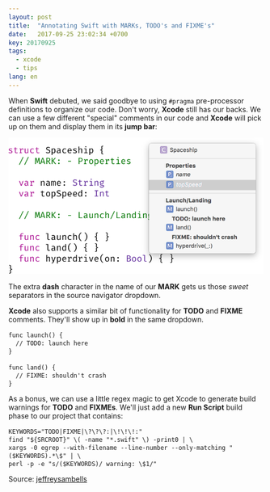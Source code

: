 ```yaml
---
layout: post
title:  "Annotating Swift with MARKs, TODO's and FIXME's"
date:   2017-09-25 23:02:34 +0700
key: 20170925
tags:
  - xcode
  - tips
lang: en
---
```


When **Swift** debuted, we said goodbye to using `#pragma` pre-processor definitions to organize our code. Don't worry, **Xcode** still has our backs. We can use a few different "special" comments in our code and **Xcode** will pick up on them and display them in its **jump bar**:

![](/assets/images/annotating-swift-with-marks-todos-and-fixmes.png)

The extra **dash** character in the name of our **MARK** gets us those *sweet* separators in the source navigator dropdown. 

**Xcode** also supports a similar bit of functionality for **TODO** and **FIXME** comments. They'll show up in **bold** in the same dropdown.

```
func launch() {
  // TODO: launch here
}

func land() {
  // FIXME: shouldn't crash
}

```

As a bonus, we can use a little regex magic to get Xcode to generate build warnings for **TODO** and **FIXMEs**. We'll just add a new **Run Script** build phase to our project that contains:

```
KEYWORDS="TODO|FIXME|\?\?\?:|\!\!\!:"
find "${SRCROOT}" \( -name "*.swift" \) -print0 | \
xargs -0 egrep --with-filename --line-number --only-matching "($KEYWORDS).*\$" | \
perl -p -e "s/($KEYWORDS)/ warning: \$1/"
```

Source: [jeffreysambells][jeffreysambells]

[jeffreysambells]: http://jeffreysambells.com/2013/01/31/generate-xcode-warnings-from-todo-comments

